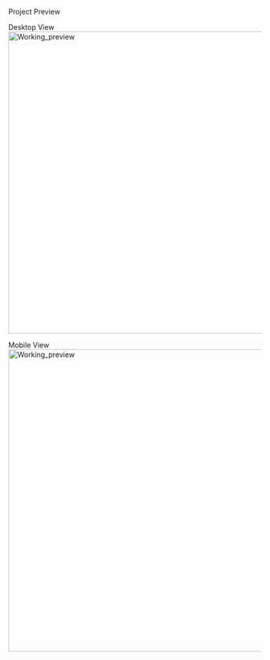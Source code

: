Project Preview

Desktop View
<img align="center" alt="Working_preview" width="600"  src="https://github.com/Thanushh/frontendwebsite/blob/main/Completed/destop%20view%20completion.png">

Mobile View 
<img align="center" alt="Working_preview" width="600"  src="https://github.com/Thanushh/frontendwebsite/blob/main/Completed/mobile%20view%20completion.png">

